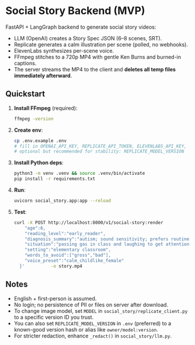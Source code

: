 # Social Story Backend (MVP)

FastAPI + LangGraph backend to generate social story videos:
- LLM (OpenAI) creates a Story Spec JSON (6–8 scenes, SRT).
- Replicate generates a calm illustration per scene (polled, no webhooks).
- ElevenLabs synthesizes per-scene voice.
- FFmpeg stitches to a 720p MP4 with gentle Ken Burns and burned-in captions.
- The server streams the MP4 to the client and **deletes all temp files immediately afterward**.

## Quickstart

1) **Install FFmpeg** (required):
   ```bash
   ffmpeg -version
   ```

2) **Create env**:
   ```bash
   cp .env.example .env
   # fill in OPENAI_API_KEY, REPLICATE_API_TOKEN, ELEVENLABS_API_KEY, ELEVENLABS_VOICE_ID
   # optional but recommended for stability: REPLICATE_MODEL_VERSION
   ```

3) **Install Python deps**:
   ```bash
   python3 -m venv .venv && source .venv/bin/activate
   pip install -r requirements.txt
   ```

4) **Run**:
   ```bash
   uvicorn social_story.app:app --reload
   ```

5) **Test**:
   ```bash
   curl -X POST http://localhost:8000/v1/social-story:render          -H "Content-Type: application/json"          -d '{
       "age":6,
       "reading_level":"early_reader",
       "diagnosis_summary":"autism; sound sensitivity; prefers routine",
       "situation":"passing gas in class and laughing to get attention",
       "setting":"elementary classroom",
       "words_to_avoid":["gross","bad"],
       "voice_preset":"calm_childlike_female"
     }'          -o story.mp4
   ```

## Notes

- English + first-person is assumed.
- No login; no persistence of PII or files on server after download.
- To change image model, set `MODEL` in `social_story/replicate_client.py` to a specific version ID you trust.
- You can also set `REPLICATE_MODEL_VERSION` in `.env` (preferred) to a known-good version hash or alias like `owner/model:version`.
- For stricter redaction, enhance `_redact()` in `social_story/llm.py`.
